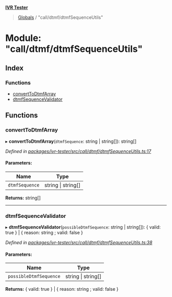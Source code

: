 **[IVR Tester](../README.md)**

> [Globals](../README.md) / "call/dtmf/dtmfSequenceUtils"

# Module: "call/dtmf/dtmfSequenceUtils"

## Index

### Functions

* [convertToDtmfArray](_call_dtmf_dtmfsequenceutils_.md#converttodtmfarray)
* [dtmfSequenceValidator](_call_dtmf_dtmfsequenceutils_.md#dtmfsequencevalidator)

## Functions

### convertToDtmfArray

▸ **convertToDtmfArray**(`dtmfSequence`: string \| string[]): string[]

*Defined in [packages/ivr-tester/src/call/dtmf/dtmfSequenceUtils.ts:17](https://github.com/SketchingDev/ivr-tester/blob/e17074e/packages/ivr-tester/src/call/dtmf/dtmfSequenceUtils.ts#L17)*

#### Parameters:

Name | Type |
------ | ------ |
`dtmfSequence` | string \| string[] |

**Returns:** string[]

___

### dtmfSequenceValidator

▸ **dtmfSequenceValidator**(`possibleDtmfSequence`: string \| string[]): { valid: true  } \| { reason: string ; valid: false  }

*Defined in [packages/ivr-tester/src/call/dtmf/dtmfSequenceUtils.ts:38](https://github.com/SketchingDev/ivr-tester/blob/e17074e/packages/ivr-tester/src/call/dtmf/dtmfSequenceUtils.ts#L38)*

#### Parameters:

Name | Type |
------ | ------ |
`possibleDtmfSequence` | string \| string[] |

**Returns:** { valid: true  } \| { reason: string ; valid: false  }

